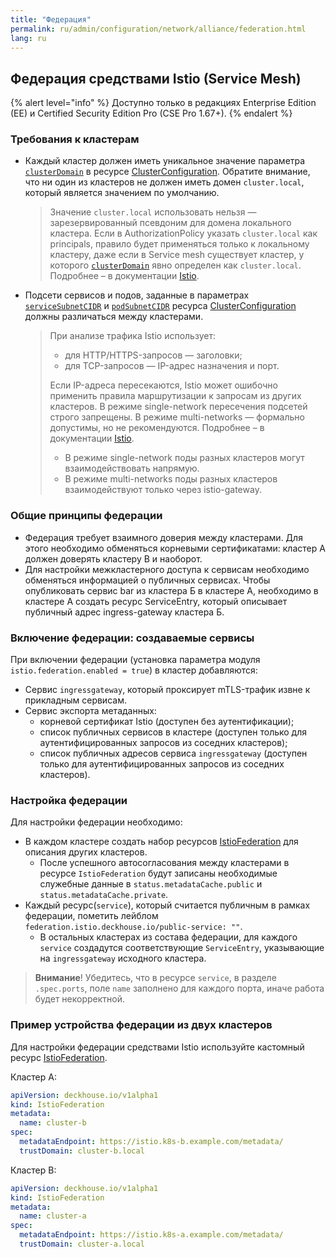 ```yaml
---
title: "Федерация"
permalink: ru/admin/configuration/network/alliance/federation.html
lang: ru
---
```


## Федерация средствами Istio (Service Mesh)

{% alert level="info" %}
Доступно только в редакциях Enterprise Edition (EE) и Certified Security Edition Pro (CSE Pro 1.67+).
{% endalert %}

<!-- перенесено из https://deckhouse.ru/products/kubernetes-platform/documentation/latest/modules/istio/#%D1%84%D0%B5%D0%B4%D0%B5%D1%80%D0%B0%D1%86%D0%B8%D1%8F -->

### Требования к кластерам

* Каждый кластер должен иметь уникальное значение параметра [`clusterDomain`](https://deckhouse.ru/products/kubernetes-platform/documentation/v1/installing/configuration.html#clusterconfiguration-clusterdomain) в ресурсе [ClusterConfiguration](https://deckhouse.ru/products/kubernetes-platform/documentation/v1/installing/configuration.html#clusterconfiguration). Обратите внимание, что ни один из кластеров не должен иметь домен `cluster.local`, который является значением по умолчанию.

  > Значение `cluster.local` использовать нельзя — зарезервированный псевдоним для домена локального кластера.
  > Если в AuthorizationPolicy указать `cluster.local` как principals, правило будет применяться только к локальному кластеру, даже если в Service mesh существует кластер, у которого [`clusterDomain`](../../reference/cr/clusterconfiguration/#clusterconfiguration-clusterdomain) явно определен как `cluster.local`. Подробнее – в документации [Istio](https://istio.io/latest/docs/tasks/security/authorization/authz-td-migration/#best-practices).

* Подсети сервисов и подов, заданные в параметрах [`serviceSubnetCIDR`](https://deckhouse.ru/products/kubernetes-platform/documentation/v1/installing/configuration.html#clusterconfiguration-servicesubnetcidr) и [`podSubnetCIDR`](https://deckhouse.ru/products/kubernetes-platform/documentation/v1/installing/configuration.html#clusterconfiguration-podsubnetcidr) ресурса [ClusterConfiguration](https://deckhouse.ru/products/kubernetes-platform/documentation/v1/installing/configuration.html#clusterconfiguration) должны различаться между кластерами.

  > При анализе трафика Istio использует:
  > - для HTTP/HTTPS-запросов — заголовки;
  > - для TCP-запросов — IP-адрес назначения и порт.
  >
  > Если IP-адреса пересекаются, Istio может ошибочно применить правила маршрутизации к запросам из других кластеров.
  > В режиме single-network пересечения подсетей строго запрещены. В режиме multi-networks — формально допустимы, но не рекомендуются. Подробнее – в документации [Istio](https://istio.io/latest/docs/ops/deployment/deployment-models/#single-network).
  >
  > - В режиме single-network поды разных кластеров могут взаимодействовать напрямую.
  > - В режиме multi-networks поды разных кластеров взаимодействуют только через istio-gateway.

### Общие принципы федерации

* Федерация требует взаимного доверия между кластерами. Для этого необходимо обменяться корневыми сертификатами: кластер A должен доверять кластеру B и наоборот.
* Для настройки межкластерного доступа к сервисам необходимо обменяться информацией о публичных сервисах. Чтобы опубликовать сервис bar из кластера Б в кластере А, необходимо в кластере А создать ресурс ServiceEntry, который описывает публичный адрес ingress-gateway кластера Б.

<div data-presentation="../../../../presentations/istio/federation_common_principles_ru.pdf"></div>
<!--- Source: https://docs.google.com/presentation/d/1EI2MQMuVCGACnLNBXMGVDNJVhwU3vJYtVcHhrWfjLDc/ --->

### Включение федерации: создаваемые сервисы

При включении федерации (установка параметра модуля `istio.federation.enabled = true`) в кластер добавляются:

* Сервис `ingressgateway`, который проксирует mTLS-трафик извне к прикладным сервисам.
* Сервис экспорта метаданных:
  * корневой сертификат Istio (доступен без аутентификации);
  * список публичных сервисов в кластере (доступен только для аутентифицированных запросов из соседних кластеров);
  * список публичных адресов сервиса `ingressgateway` (доступен только для аутентифицированных запросов из соседних кластеров).

### Настройка федерации

<div data-presentation="../../../../presentations/istio/federation_istio_federation_ru.pdf"></div>
<!--- Source: https://docs.google.com/presentation/d/1MpmtwJwvSL32EdwOUNpJ6GjgWt0gplzjqL8OOprNqvc/ --->

Для настройки федерации необходимо:

* В каждом кластере создать набор ресурсов [IstioFederation](https://deckhouse.ru/products/kubernetes-platform/documentation/v1/modules/istio/cr.html#istiofederation) для описания других кластеров.
  * После успешного автосогласования между кластерами в ресурсе `IstioFederation` будут записаны необходимые служебные данные в `status.metadataCache.public` и `status.metadataCache.private`.
* Каждый ресурс(`service`), который считается публичным в рамках федерации, пометить лейблом `federation.istio.deckhouse.io/public-service: ""`.
  * В остальных кластерах из состава федерации, для каждого `service` создадутся соответствующие `ServiceEntry`, указывающие на `ingressgateway` исходного кластера.

> **Внимание**! Убедитесь, что в ресурсе `service`, в разделе `.spec.ports`, поле `name` заполнено для каждого порта, иначе работа будет некорректной.

<!-- перенесено с небольшими изменениями из https://deckhouse.ru/products/kubernetes-platform/documentation/latest/modules/istio/examples.html#%D1%83%D1%81%D1%82%D1%80%D0%BE%D0%B9%D1%81%D1%82%D0%B2%D0%BE-%D1%84%D0%B5%D0%B4%D0%B5%D1%80%D0%B0%D1%86%D0%B8%D0%B8-%D0%B8%D0%B7-%D0%B4%D0%B2%D1%83%D1%85-%D0%BA%D0%BB%D0%B0%D1%81%D1%82%D0%B5%D1%80%D0%BE%D0%B2-%D1%81-%D0%BF%D0%BE%D0%BC%D0%BE%D1%89%D1%8C%D1%8E-custom-resource-istiofederation -->

### Пример устройства федерации из двух кластеров

Для настройки федерации средствами Istio используйте кастомный ресурс [IstioFederation](https://deckhouse.ru/products/kubernetes-platform/documentation/v1/modules/istio/cr.html#istiofederation).

Кластер A:

```yaml
apiVersion: deckhouse.io/v1alpha1
kind: IstioFederation
metadata:
  name: cluster-b
spec:
  metadataEndpoint: https://istio.k8s-b.example.com/metadata/
  trustDomain: cluster-b.local
```

Кластер B:

```yaml
apiVersion: deckhouse.io/v1alpha1
kind: IstioFederation
metadata:
  name: cluster-a
spec:
  metadataEndpoint: https://istio.k8s-a.example.com/metadata/
  trustDomain: cluster-a.local
```
